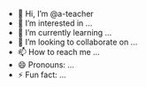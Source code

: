 - 👋 Hi, I’m @a-teacher
- 👀 I’m interested in ...
- 🌱 I’m currently learning ...
- 💞️ I’m looking to collaborate on ...
- 📫 How to reach me ...
- 😄 Pronouns: ...
- ⚡ Fun fact: ...

<!---
a-teacher/a-teacher is a ✨ special ✨ repository because its `README.md` (this file) appears on your GitHub profile.
You can click the Preview link to take a look at your changes.
--->
